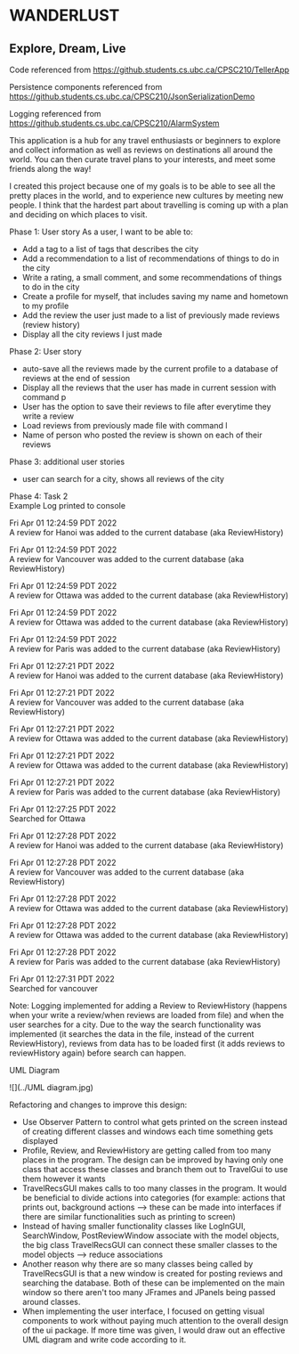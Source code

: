 # WANDERLUST

## Explore, Dream, Live

Code referenced from https://github.students.cs.ubc.ca/CPSC210/TellerApp

Persistence components referenced from https://github.students.cs.ubc.ca/CPSC210/JsonSerializationDemo

Logging referenced from https://github.students.cs.ubc.ca/CPSC210/AlarmSystem


This application is a hub for any travel enthusiasts or beginners to explore and collect information as well as reviews 
on destinations all around the world. You can then curate travel plans to your interests, 
and meet some friends along the way!

I created this project because one of my goals is to be able to see all the pretty places
in the world, and to experience new cultures by meeting new people. I think that the hardest part about travelling
is coming up with a plan and deciding on which places to visit.

Phase 1: User story
As a user, I want to be able to:
- Add a tag to a list of tags that describes the city
- Add a recommendation to a list of recommendations of things to do in the city
- Write a rating, a small comment, and some recommendations of things to do in the city
- Create a profile for myself, that includes saving my name and hometown to my profile
- Add the review the user just made to a list of previously made reviews (review history)
- Display all the city reviews I just made

Phase 2: User story
- auto-save all the reviews made by the current profile to a database of reviews at the end of session
- Display all the reviews that the user has made in current session with command p
- User has the option to save their reviews to file after everytime they write a review
- Load reviews from previously made file with command l
- Name of person who posted the review is shown on each of their reviews

Phase 3: additional user stories
- user can search for a city, shows all reviews of the city

Phase 4: Task 2  
Example Log printed to console

Fri Apr 01 12:24:59 PDT 2022  
A review for Hanoi was added to the current database (aka ReviewHistory)

Fri Apr 01 12:24:59 PDT 2022  
A review for Vancouver was added to the current database (aka ReviewHistory)

Fri Apr 01 12:24:59 PDT 2022  
A review for Ottawa was added to the current database (aka ReviewHistory)

Fri Apr 01 12:24:59 PDT 2022  
A review for Ottawa was added to the current database (aka ReviewHistory)

Fri Apr 01 12:24:59 PDT 2022  
A review for Paris was added to the current database (aka ReviewHistory)

Fri Apr 01 12:27:21 PDT 2022  
A review for Hanoi was added to the current database (aka ReviewHistory)

Fri Apr 01 12:27:21 PDT 2022  
A review for Vancouver was added to the current database (aka ReviewHistory)

Fri Apr 01 12:27:21 PDT 2022  
A review for Ottawa was added to the current database (aka ReviewHistory)

Fri Apr 01 12:27:21 PDT 2022  
A review for Ottawa was added to the current database (aka ReviewHistory)

Fri Apr 01 12:27:21 PDT 2022  
A review for Paris was added to the current database (aka ReviewHistory)

Fri Apr 01 12:27:25 PDT 2022  
Searched for Ottawa

Fri Apr 01 12:27:28 PDT 2022  
A review for Hanoi was added to the current database (aka ReviewHistory)

Fri Apr 01 12:27:28 PDT 2022  
A review for Vancouver was added to the current database (aka ReviewHistory)

Fri Apr 01 12:27:28 PDT 2022  
A review for Ottawa was added to the current database (aka ReviewHistory)

Fri Apr 01 12:27:28 PDT 2022  
A review for Ottawa was added to the current database (aka ReviewHistory)

Fri Apr 01 12:27:28 PDT 2022  
A review for Paris was added to the current database (aka ReviewHistory)

Fri Apr 01 12:27:31 PDT 2022  
Searched for vancouver

Note: Logging implemented for adding a Review to ReviewHistory (happens when your write a review/when reviews are 
loaded from file) and when the user searches for a city. Due to the way the search functionality was implemented 
(it searches the data in the file, instead of the current ReviewHistory),
reviews from data has to be loaded first (it adds reviews to reviewHistory again) before search can happen.

UML Diagram

![](../UML diagram.jpg)

Refactoring and changes to improve this design:
- Use Observer Pattern to control what gets printed on the screen instead of creating different classes and windows
each time something gets displayed
- Profile, Review, and ReviewHistory are getting called from too many places in the program. The design can be improved
by having only one class that access these classes and branch them out to TravelGui to use them however it wants
- TravelRecsGUI makes calls to too many classes in the program. It would be beneficial to divide actions into categories
  (for example: actions that prints out, background actions --> these can be made into interfaces if there are similar 
functionalities such as printing to screen)
- Instead of having smaller functionality classes like LogInGUI, SearchWindow, PostReviewWindow associate with the model
objects, the big class TravelRecsGUI can connect these smaller classes to the model objects --> reduce associations 
- Another reason why there are so many classes being called by TravelRecsGUI is that a new window is created for 
posting reviews and searching the database. Both of these can be implemented on the main window so there aren't too many
JFrames and JPanels being passed around classes.
- When implementing the user interface, I focused on getting visual components to work without paying much attention
to the overall design of the ui package. If more time was given, I would draw out an effective UML diagram and write 
code according to it.